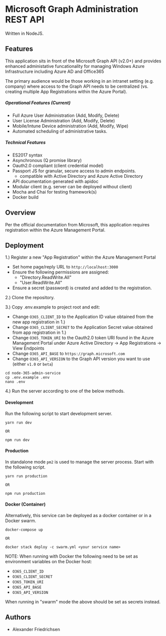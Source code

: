 # Microsoft Graph Administration REST API
Written in NodeJS.

## Features
This application sits in front of the Microsoft Graph API (v2.0+) and provides enhanced administative funcationality for managing Windows Azure Infrastructure including Azure AD and Office365 


The primary audience would be those working in an intranet setting (e.g. company) where access to the Graph API needs to be centralized (vs. creating multiple App Registrations within the Azure Portal).

##### Operational Features (Current)
* Full Azure User Administration (Add, Modify, Delete)
* User License Administration (Add, Modify, Delete)
* Mobile/Intune Device administration (Add, Modify, Wipe)
* Automated scheduling of administrative tasks.

##### Technical Features
* ES2017 syntax
* Asynchronous (Q promise library)
* Oauth2.0 compliant (client credential model)
* Passport JS for granular, secure access to admin endpoints.
    * compatible with Active Directory and Azure Active Directory
* API documentation generated with apidoc
* Modular client (e.g. server can be deployed without client)
* Mocha and Chai for testing framework(s)
* Docker build

## Overview

Per the official documentation from Microsoft, this application requires registration within the Azure Management Portal.


## Deployment
1.) Register a new "App Registration" within the Azure Management Portal
* Set home page/reply URL to ``http://localhost:3000``
* Ensure the following permissions are assigned:
    * "Directory.ReadWrite.All"
    * "User.ReadWrite.All"
* Ensure a secret (password) is created and added to the registration.
  
2.) Clone the repository.

3.) Copy .env.example to project root and edit:
* Change ``O365_CLIENT_ID`` to the Application ID value obtained from the new app registration in 1.)
* Change ``O365_CLIENT_SECRET`` to the Application Secret value obtained from app registration in 1.)
* Change ``O365_TOKEN_URI`` to the Oauth2.0 token URI found in the Azure Management Portal under Azure Active Directory -> App Registrations -> View Endpoints
* Change ``O365_API_BASE`` to ``https://graph.microsoft.com``
* Change ``O365_API_VERSION`` to the Graph API version you want to use (either ``v1.0`` or ``beta``)
``` 
cd node-365-admin-service
cp .env.example .env
nano .env
```

4.) Run the server according to one of the below methods.
#### Development
Run the following script to start development server.

```
yarn run dev

OR

npm run dev

```
#### Production
In standalone mode ``pm2`` is used to manage the server process. Start with the following script.
```
yarn run production

OR

npm run production
```
#### Docker (Container)
Alternatively, this service can be deployed as a docker container or in a Docker swarm.
```
docker-compose up

OR 

docker stack deploy -c swarm.yml <your service name>

``` 
NOTE: When running with Docker the following need to be set as environment variables on the Docker host:

* ``O365_CLIENT_ID``
* ``O365_CLIENT_SECRET``
* ``O365_TOKEN_URI``
* ``O365_API_BASE``
* ``O365_API_VERSION``

When running in "swarm" mode the above should be set as secrets instead.

#### 
## Authors
* Alexander Friedrichsen